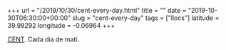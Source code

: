 +++
url = "/2019/10/30/cent-every-day.html"
title = ""
date = "2019-10-30T06:30:00+00:00"
slug = "cent-every-day"
tags = ["llocs"]
latitude = 39.99292
longitude = -0.06964
+++

[CENT](http://cent.uji.es). Cada dia de matí.
